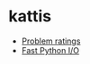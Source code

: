 # kattis

- [Problem ratings](http://ozark.hendrix.edu/~yorgey/kattis.html)
- [Fast Python I/O](https://mwermelinger.github.io/kattis-guide/input.html)

